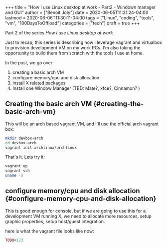 +++
title = "How I use Linux desktop at work - Part2 - Windown manager and GUI"
author = ["Benoit Joly"]
date = 2020-06-05T11:31:24-04:00
lastmod = 2020-06-06T11:30:11-04:00
tags = ["Linux", "coding", "tools", "vm", "100DaysToOffload"]
categories = ["tech"]
draft = true
+++

Part 2 of the series _How I use Linux desktop at work_

Just to recap, this series is describing how I leverage vagrant and virtualbox to provision development VM on my work PCs. I'm also taking the opportunity to build them from scratch with the tools I use at home.

In the post, we go over:

1.  creating a basic arch VM
2.  configure memory/cpu and disk allocation
3.  install X related packages
4.  Install one Window Manager (TBD: Mate?, xfce?, Cinnamon? )


## Creating the basic arch VM {#creating-the-basic-arch-vm}

This will be an arch based vagrant VM, and I'll use the official arch vagrant box:

```bash
mkdir devbox-arch
cd devbox-arch
vagrant init archlinux/archlinux
```

That's it. Lets try it:

```bash
vagrant up
vagrant ssh
uname -a
```


## configure memory/cpu and disk allocation {#configure-memory-cpu-and-disk-allocation}

This is good enough for console, but if we are going to use this for a development VM running X, we need to allocate more resources, setup graphic properties, setup host/guest integration.

here is what the vagrant file looks like now:

```ruby
TODO=123
```
